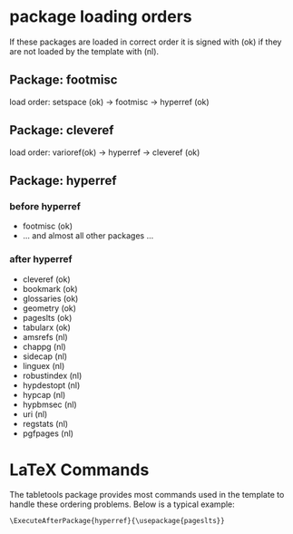 # package loading orders #

If these packages are loaded in correct order it is signed with (ok) if they are not loaded by the template with (nl).

## Package: footmisc ##

load order: setspace (ok) -> footmisc -> hyperref (ok)

## Package: cleveref ##

load order: varioref(ok) -> hyperref -> cleveref (ok)


## Package: hyperref ##

### before hyperref ###

  * footmisc (ok)
  * ... and almost all other packages ...

### after hyperref ###

  * cleveref (ok)
  * bookmark (ok)
  * glossaries (ok)
  * geometry (ok)
  * pageslts (ok)
  * tabularx (ok)
  * amsrefs (nl)
  * chappg (nl)
  * sidecap (nl)
  * linguex (nl)
  * robustindex (nl)
  * hypdestopt (nl)
  * hypcap (nl)
  * hypbmsec (nl)
  * uri (nl)
  * regstats (nl)
  * pgfpages (nl)

# LaTeX Commands #
The tabletools package provides most commands used in the template to handle these ordering problems. Below is a typical example:
```
\ExecuteAfterPackage{hyperref}{\usepackage{pageslts}}
```